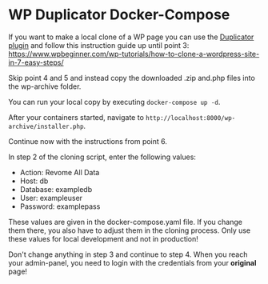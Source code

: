 # WP Duplicator Docker-Compose

If you want to make a local clone of a WP page you can use the [Duplicator plugin](https://wordpress.org/plugins/duplicator/) and follow this instruction guide up until point 3: 
https://www.wpbeginner.com/wp-tutorials/how-to-clone-a-wordpress-site-in-7-easy-steps/

Skip point 4 and 5 and instead copy the downloaded .zip and.php files into the wp-archive folder.

You can run your local copy by executing `docker-compose up -d`.

After your containers started, navigate to `http://localhost:8000/wp-archive/installer.php`.

Continue now with the instructions from point 6. 

In step 2 of the cloning script, enter the following values:
+ Action: Revome All Data
+ Host: db
+ Database: exampledb
+ User: exampleuser
+ Password: examplepass

These values are given in the docker-compose.yaml file. If you change them there, you also have to adjust them in the cloning process. Only use these values for local development and not in production!

Don't change anything in step 3 and continue to step 4. When you reach your admin-panel, you need to login with the credentials from your **original** page!